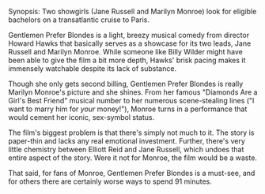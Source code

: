 Synopsis: Two showgirls (Jane Russell and Marilyn Monroe) look for eligible bachelors on a transatlantic cruise to Paris.

Gentlemen Prefer Blondes is a light, breezy musical comedy from director Howard Hawks that basically serves as a showcase for its two leads, Jane Russell and Marilyn Monroe. While someone like Billy Wilder might have been able to give the film a bit more depth, Hawks' brisk pacing makes it immensely watchable despite its lack of substance.

Though she only gets second billing, Gentlemen Prefer Blondes is really Marilyn Monroe's picture and she shines. From her famous "Diamonds Are a Girl's Best Friend" musical number to her numerous scene-stealing lines ("I want to marry him for <em>your</em> money!"), Monroe turns in a performance that would cement her iconic, sex-symbol status.

The film's biggest problem is that there's simply not much to it. The story is paper-thin and lacks any real emotional investment. Further, there's very little chemistry between Elliott Reid and Jane Russell, which undoes that entire aspect of the story. Were it not for Monroe, the film would be a waste.

That said, for fans of Monroe, Gentlemen Prefer Blondes is a must-see, and for others there are certainly worse ways to spend 91 minutes.

